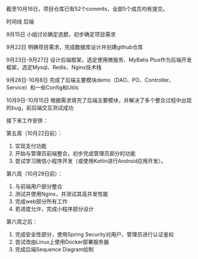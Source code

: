 截至10月16日，项目仓库已有52个commits，全部5个成员均有提交。

时间线 后端

9月15日 小组讨论确定选题，初步确定项目需求

9月22日 明确项目需求，完成数据库设计并创建github仓库

9月23日-9月27日 设计后端框架，选定使用微服务、MyBatis Plus作为后端开发框架，选定Mysql、Redis、Nginx技术栈

9月28日-10月8日 完成了后端主要模块demo（DAO、PO、Controller、Service）和一些Config和Utils

10月9日-10月15日 根据需求填充了后端主要模块，并解决了多个整合过程中出现的bug，前后端交互测试成功



接下来工作安排：

第五周（10月22日前）：

1. 实现支付功能
2. 开始与管理员前端整合，初步完成管理员部分的功能
3. 尝试学习微信小程序开发（或使用Kotlin进行Android应用开发）。

第六周（10月29日前）：

1. 与前端用户部分整合
2. 测试并使用Nginx，并测试其高并发性能
3. 完成web部分所有工作
4. 若进度允许，完成小程序部分设计

第六周之后：

1. 完成安全性部分，使用Spring Security对用户、管理员进行认证鉴权
2. 尝试改由Linux上使用Docker部署服务器
3. 完成后端Sequence Diagram绘制

